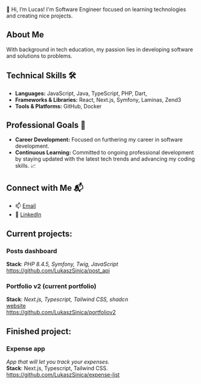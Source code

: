👋 Hi, I’m Lucas! I'm Software Engineer focused on learning technologies and creating nice projects.     

## About Me
With background in tech education, my passion lies in developing software and solutions to problems.

## Technical Skills 🛠️
- **Languages:** JavaScript, Java, TypeScript, PHP, Dart, 
- **Frameworks & Libraries:** React, Next.js, Symfony, Laminas, Zend3
- **Tools & Platforms:** GitHub, Docker

## Professional Goals 🚀
- **Career Development:** Focused on furthering my career in software development.
- **Continuous Learning:** Committed to ongoing professional development by staying updated with the latest tech trends and advancing my coding skills. 📈

## Connect with Me 📬
- 📫 [Email](mailto:sinicalukasz@gmail.com)
- 🔗 [LinkedIn](https://linkedin.com/in/lukasz-sinica)

## Current projects: 
### Posts dashboard     
**Stack**: *PHP 8.4.5, Symfony, Twig, JavaScript*  
https://github.com/LukaszSinica/post_api
### Portfolio v2 (current portfolio)  
**Stack**: *Next.js, Typescript, Tailwind CSS, shadcn*    
[website](https://www.sinicalukasz-it.pl/)  
https://github.com/LukaszSinica/portfoliov2  
## Finished project: 
### Expense app
*App that will let you track your expenses.*     
**Stack**: Next.js, Typescript, Tailwind CSS.       
https://github.com/LukaszSinica/expense-list
<!---
LukaszSinica/LukaszSinica is a ✨ special ✨ repository because its `README.md` (this file) appears on your GitHub profile.
You can click the Preview link to take a look at your changes.
--->
